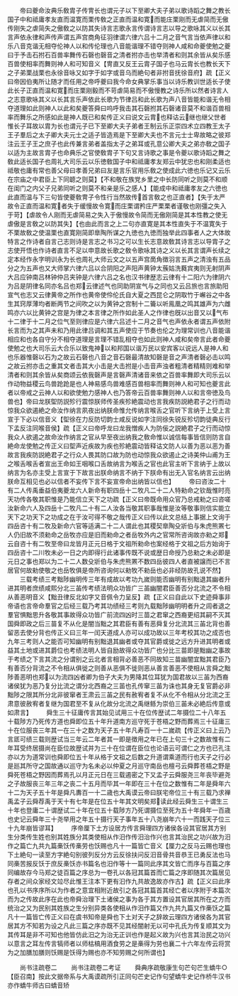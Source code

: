 <!-- { "loadSidebar": true } -->
　　帝曰夔命汝典乐敎胄子传冑长也谓元子以下至卿大夫子弟以歌诗蹈之舞之教长国子中和祗庸孝友直而温寛而栗传敎之正直而温和寛而能庄栗刚而无虐简而无傲传刚失之虐简失之傲敎之以防其失诗言志歌永言传谓诗言志以导之歌咏其义以长其言声依永律和声传声谓五声宫商角征羽律谓六律六吕十二月之音气言当依声律以和乐八音克谐无相夺伦神人以和传伦理也八音能谐理不错夺则神人咸和命夔使勉之夔曰于予击石拊石百兽率舞传石磬也磬音之清者拊亦击也举清者和则其余皆从矣乐感百兽使相率而舞则神人和可知音义【冑直又反王云胄子国子也马云胄长也教长天下之子弟栗战栗也永徐音咏又如字于如字或音乌而絶句者非拊音抚徐音府】疏【正义曰帝因伯夷所让随才而任用之帝呼夔曰我今命女典掌乐事当以诗乐教训世适长子使此长子正直而温和寛而庄栗刚毅而不苛虐简易而不傲慢教之诗乐所以然者诗言人之志意歌咏其义以长其言乐声依此长歌为节律吕和此长歌为声八音皆能和谐无令相夺道理如此则神人以此和矣夔答舜曰呜呼我击其石磬拊其石磬诸音莫不和谐百兽相率而舞乐之所感如此是神人既已和矣传正义曰说文云胄也释诂云继也继父世者惟长子耳故以胄为长也谓元子已下至卿大夫子弟者王制云乐正崇四术立四教王太子王子羣后之太子卿大夫元士之适子皆造焉是下至卿大夫也不言元士士卑故略之彼郑注云王子王之庶子也此传兼言弟者盖指太子之弟耳或孔意公卿大夫之弟亦敎之国子以适为主故言胄子也命典乐之官使敎胄子下句又言诗歌之事是令夔以歌诗蹈之舞之敎此适长国子也周礼大司乐云以乐徳敎国子中和祗庸孝友郑云中犹忠也和刚柔适也祗敬也庸有常也善父母曰孝善兄弟曰友是言乐官用乐敎之使成此六徳也乐记又云乐在宗庙之中君臣上下同聼之则莫】【不和敬在族党乡里之中长防同听之则莫不和顺在闺门之内父子兄弟同听之则莫不和亲是乐之感人】【能成中和祗庸孝友之六徳也此直而温与下三句皆使夔敎冑子令性行当然故传首言敎之也正直者】【失于太严故令正直而温和寛者失于缓慢故令寛而庄栗谓矜庄严栗栗者谨敬也刚彊之失入于苛】【虐故令人刚而无虐简易之失入于傲慢故令简而无傲刚简是其本性教之使无虐傲是言敎之以防其失】【也由此而言之上二句亦直寛是其本性直失于不温寛失于不栗故敎之使温栗也直寛刚简即臯陶所谋之九徳也九徳而独举此四事者人之大体故特言之作诗者自言己志则诗是言志之书习之可以生长志意故敎其诗言志以导胄子之志使开悟也作诗者直言不足以申意故长歌之敎令歌咏其诗之义以长其言谓声长续之定本经作永字明训永为长也周礼大师云文之以五声宫啇角徴羽言五声之清浊有五品分之为五声也又大师掌六律六吕以合阴阳之声阳声黄钟太蔟姑洗蕤宾夷则无射阴声大吕应钟南吕林钟仲吕夹钟是六律六吕之名也汉书律歴志云律有十二阳六为律阴六为吕是阴律名同亦名吕也郑云律述气也同助阴宣气与之同也又云吕旅也言旅助阳宣气也志又云律黄帝之所作也黄帝使伶伦氏自大夏之西昆仑之阴取竹于嶰谷之中各生其窍厚薄均者断两节之间吹之以为黄钟之宫制十二籥以听鳯凰之鸣其雄声为六雌鸣亦六以比黄钟之宫是为律之本言律之所作如此圣人之作律也旣以出音又以气布十二律于十二月之位气至则律应是六律六吕述十二月之音气也声依永者谓五声依附长言而为之其声未和乃用此律吕调和其五声使应于节奏也伦之为理常训也八音能谐相应和也各自守分不相夺道理是言理不错乱相夺也如此则神人咸和矣帝言此者命夔使勉之也大司乐云大合乐以致鬼神以和邦国以谐万民以安宾客以说远人是神人和也乐器惟磬以石为之故云石磬也八音之音石磬最清故知磬是音之声清者磬必击以鸣之故云拊亦击之重其文者击其大小击是大击拊是小击音声浊者粗清者精精则难和举清者和则其余皆从矣商颂云依我磬声是言磬声清诸音来依之百兽率舞即大司乐云以作动物益稷云鸟兽跄跄是也人神易感鸟兽难感百兽相率而舞则神人和可知也夔言此者以帝戒之云神人以和欲使勉力感神人也乃答帝云百兽率舞则神人以和言帝徳及鸟兽也】帝曰龙朕堲防説殄行震惊朕师传圣疾殄絶震动也言我疾防説絶君子之行而动惊我众欲遏絶之命汝作纳言夙夜出纳朕命惟允传纳言喉舌之官听下言纳于上受上言宣于下必以信音义【堲徐在力反防切韵士咸反说如字注同徐失锐反殄切韵徒典反行下孟反注同喉音侯】疏【正义曰帝呼龙曰龙我憎疾人为防佞之説絶君子之行而动惊我众人欲遏之故命汝作纳言之官从早至夜出纳我之敎命惟以诚信每事皆信则防言自絶命龙使勉之传正义曰堲声近疾故为疾也殄絶震动皆释诂文防人以善为恶以恶为善故言我疾防説絶君子之行众人畏其防口故为防也动惊我众欲遏止之诗美仲山甫为王之喉舌喉舌者宣出王命如王咽喉口舌故纳言为喉舌之官也此官主听下言纳于上故以纳言为名亦主受上言宣于下故言出朕命纳言不纳于下朕命有出无入官名纳言云出纳朕命互相见也必以信者不妄传下言不妄宣帝命出纳皆以信也】
　　帝曰咨汝二十有二人传禹垂益伯夷夔龙六人新命有职四岳十二牧凡二十二人特勑命之钦哉惟时亮天功传各敬其职惟是乃能信立天下之功疏【正义曰帝既命用众官乃总戒勑之曰咨嗟汝新命六人及四岳十二牧凡二十有二人汝各当敬其职事哉惟是汝等敬事则信实能立天下之功天下之功成之在于汝可得不敬之哉传正义曰传以此文总结上事据上文询于四岳咨十有二牧及新命六官等适满二十二人谓此也其稷契臯陶殳斨伯与朱虎熊罴七人仍旧故不须勑命之岳牧亦应是旧而勑命之者岳牧外内之官常所咨询故亦勑之郑云自咨十有二牧至帝曰龙皆月正元日格于文祖所勑命也案经格于文祖之后方始询于四岳咨十二川牧未必一日之内即得行此诸事传既不说或歴日命授乃总勑之未必即是元日之事也郑以为二十二人数殳斨伯与朱虎熊罴不数四岳彼四人者直被譲而已不言居官何故勑使敬之也岳牧俱是帝所咨询何以勑牧不勑岳也必非经防故孔说不然】
　　三载考绩三考黜陟幽明传三年有成故以考功九嵗则能否幽明有别黜退其幽者升进其明者庶绩咸熙分北三苖传考绩法明众功皆广三苖幽闇君臣善否分北流之不令相从善恶明音义【黜丑律反北如字又音佩令力呈反】疏【正义曰自此以下史迹舜事非帝语也言帝命羣官之后经三载乃考其功绩经三考则九载黜陟幽明明者升之闾者退之羣官惧黜思升各敬其事故得众功皆广前流四凶时三苗之君窜之西裔更绍其嗣不灭其国舜即政之后三苗复不从化是闇当黜之其君臣有善有恶舜复分北流其三苖北背也善留恶去使分背也传正义曰三年一闰天道成人亦可以成功故以三年考校其功之成否也九年三考则人之能否可知幽明有别黜退其幽者或夺其官爵或徙之远方升进其明者或益其土地或进其爵位也考绩法明人皆自励故得众功皆广也分比三苗即是黜幽之事故于考绩之下言其流之分谓别之云北者言相背必善恶不同故知三苗幽闇宜黜其君臣乃有善否分背流之不令相从俱徙之则善从恶俱不徙则恶从善言善恶不使相从言舜之黜陟善恶明也郑以为流四凶者卿为伯子大夫为男降其位耳犹为国君故以三苖为西裔诸侯犹为恶乃复分比流之谓分北西裔之三苖也孔传窜三苖为诛也其身无复官爵必非黜陟之限其所分北非彼窜者王肃云三苖之民有赦宥者复不从化不令相从分北流之王肃意彼赦宥者复继为国君至不复从化故分北流之禹继鲧为崇伯三苖未必絶后传意或如肃言】
　　舜生三十征庸传言其始见试用三十在位传歴试二年摄位二十八年五十载陟方乃死传方道也舜即位五十年升道南方巡守死于苍梧之野而葬焉三十征庸三十在位服丧三年其一在三十之数为天子五十年凡寿百一十二嵗疏【传正义曰上云乃言厎可绩三载则歴试当三年云二年者其一即是徴用之年已在上句三十之数故惟有二年耳受终居摄尚在臣位故歴试并为三十在位谓在臣位也论语云可谓仁之方也已孔注亦以方为道常训也舜即位五十年从格于文祖之后数之升道谓乘道而行也天子之行必是廵其所守之国故通以巡守为名未必以仲夏之月巡守南岳也檀弓云舜葬苍梧之野是舜死苍梧之野因而葬焉孔以月正元日在三载遏密之下又孟子云舜服尧三年丧毕避尧之子故服丧三年三年之丧二十五月而毕其一年即在三十在位之数惟有二年是舜年六十二为天子五十年是舜凡夀百一十二歳也大禹谟云帝曰朕宅帝位三十有三载乃求禅禹孟子云舜荐禹于天十有七年是在位五十年其文明矣郑读此经云舜生三十谓生三十年也登庸二十谓歴试二十年在位五十载陟方乃死谓摄位至死为五十年舜年一百歳也史记云舜年三十尧举用之年五十摄行天子事年五十八尧崩年六十一而践天子位三十九年崩皆谬耳】
　　序帝厘下土方设居方传言舜理四方诸侯各设其官居其方别生分类传生姓也别其姓族分其类使相从作汨作传汨治作兴也言其治民之功兴故为汨作之篇亡九共九篇槀饫传槀劳也饫赐也凡十一篇皆亡音义【厘力之反马云赐也理也下土絶句一读至方字絶句别彼列反分方云反徐扶问反汨音骨共音恭王已勇反法也马同槀苦报反饫于庶反槀饫亦书篇名也汨作等十一篇同此序其文皆亡而序与百篇之序同编故存今马郑之徒百篇之序总为一卷孔以各冠其篇首而亡篇之序即随其次篇居见存者之间众家经文竝尽此惟王注本下更有汩作九共故逸故亦作古】疏【正义曰此序也孔以书序序所以为作者之意宜相附近故引之各冠其篇首其经亡者以序附于本篇次而为之传故此序在此也帝舜治理下土诸侯之事为各于其方置设其官居其所在之方而统治之又为民别其姓族之生分别异类各使相从作汨作篇又作九共九篇又作槀饫之篇凡十一篇皆亡传正义曰在虞书知帝是舜也下土对天子之辞故云理四方诸侯各为其官居其方不知若为设之凡此三篇之序亦既不见其经闇射无以可中孔氏为传复顺其文为其传耳是非不可知也他皆仿此汨之为治无正训也作是起义故为兴也言其治民之功兴以意言之耳左传言犒师者以师枯槁用酒食劳之是槀得为劳也襄二十六年左传云将赏为之加膳加膳则饫赐是饫得为赐也亦不知劳赐之何所谓也】







　　尚书注疏卷二
　　尚书注疏卷二考证
　　舜典序疏敬康生句芒句芒生蟜牛○【臣召南】按此文据帝系与大禹谟疏所引正同句芒史记作句望蟜牛史记作桥牛汉书亦作蟜牛师古曰蟜音矫
